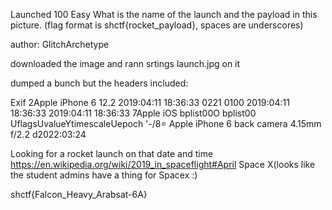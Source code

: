 Launched
100
Easy
What is the name of the launch and the payload in this picture. (flag format is shctf{rocket_payload}, spaces are underscores)

author: GlitchArchetype


downloaded the image and rann srtings launch.jpg on it 

dumped a bunch but the headers included: 

Exif
2Apple
iPhone 6
12.2
2019:04:11 18:36:33
0221
0100
2019:04:11 18:36:33
2019:04:11 18:36:33
7Apple iOS
bplist00O
bplist00
UflagsUvalueYtimescaleUepoch
'-/8=
Apple
iPhone 6 back camera 4.15mm f/2.2
d2022:03:24

Looking for a rocket launch on that date and time
https://en.wikipedia.org/wiki/2019_in_spaceflight#April
Space X(looks like the student admins have a thing for Spacex :)



shctf{Falcon_Heavy_Arabsat-6A}